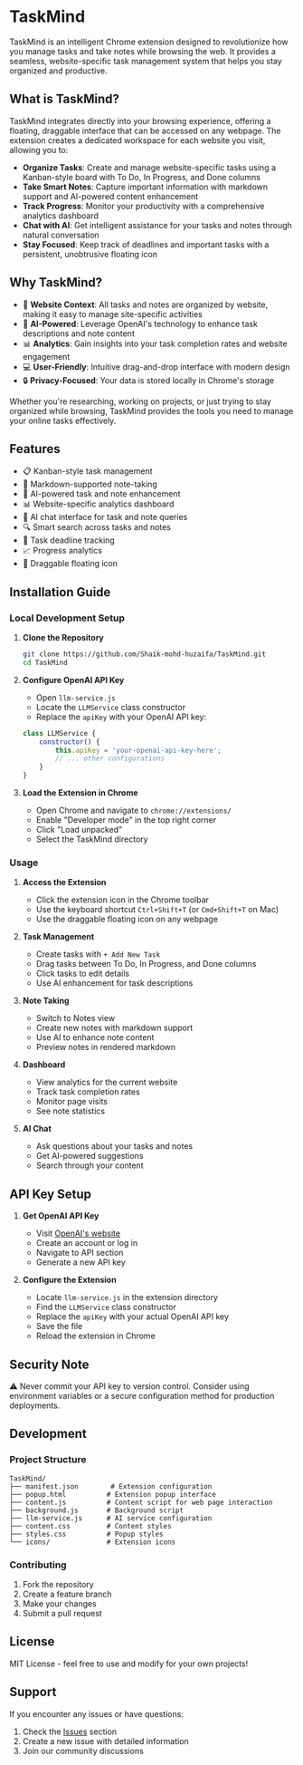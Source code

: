 # TaskMind

TaskMind is an intelligent Chrome extension designed to revolutionize how you manage tasks and take notes while browsing the web. It provides a seamless, website-specific task management system that helps you stay organized and productive.

## What is TaskMind?

TaskMind integrates directly into your browsing experience, offering a floating, draggable interface that can be accessed on any webpage. The extension creates a dedicated workspace for each website you visit, allowing you to:

- **Organize Tasks**: Create and manage website-specific tasks using a Kanban-style board with To Do, In Progress, and Done columns
- **Take Smart Notes**: Capture important information with markdown support and AI-powered content enhancement
- **Track Progress**: Monitor your productivity with a comprehensive analytics dashboard
- **Chat with AI**: Get intelligent assistance for your tasks and notes through natural conversation
- **Stay Focused**: Keep track of deadlines and important tasks with a persistent, unobtrusive floating icon

## Why TaskMind?

- 🎯 **Website Context**: All tasks and notes are organized by website, making it easy to manage site-specific activities
- 🤖 **AI-Powered**: Leverage OpenAI's technology to enhance task descriptions and note content
- 📊 **Analytics**: Gain insights into your task completion rates and website engagement
- 💻 **User-Friendly**: Intuitive drag-and-drop interface with modern design
- 🔒 **Privacy-Focused**: Your data is stored locally in Chrome's storage

Whether you're researching, working on projects, or just trying to stay organized while browsing, TaskMind provides the tools you need to manage your online tasks effectively.

## Features

- 📋 Kanban-style task management
- 📝 Markdown-supported note-taking
- 🤖 AI-powered task and note enhancement
- 📊 Website-specific analytics dashboard
- 💬 AI chat interface for task and note queries
- 🔍 Smart search across tasks and notes
- 🎯 Task deadline tracking
- 📈 Progress analytics
- 🔄 Draggable floating icon

## Installation Guide

### Local Development Setup

1. **Clone the Repository**
   ```bash
   git clone https://github.com/Shaik-mohd-huzaifa/TaskMind.git
   cd TaskMind
   ```

2. **Configure OpenAI API Key**
   - Open `llm-service.js`
   - Locate the `LLMService` class constructor
   - Replace the `apiKey` with your OpenAI API key:
   ```javascript
   class LLMService {
       constructor() {
           this.apiKey = 'your-openai-api-key-here';
           // ... other configurations
       }
   }
   ```

3. **Load the Extension in Chrome**
   - Open Chrome and navigate to `chrome://extensions/`
   - Enable "Developer mode" in the top right corner
   - Click "Load unpacked"
   - Select the TaskMind directory

### Usage

1. **Access the Extension**
   - Click the extension icon in the Chrome toolbar
   - Use the keyboard shortcut `Ctrl+Shift+T` (or `Cmd+Shift+T` on Mac)
   - Use the draggable floating icon on any webpage

2. **Task Management**
   - Create tasks with `+ Add New Task`
   - Drag tasks between To Do, In Progress, and Done columns
   - Click tasks to edit details
   - Use AI enhancement for task descriptions

3. **Note Taking**
   - Switch to Notes view
   - Create new notes with markdown support
   - Use AI to enhance note content
   - Preview notes in rendered markdown

4. **Dashboard**
   - View analytics for the current website
   - Track task completion rates
   - Monitor page visits
   - See note statistics

5. **AI Chat**
   - Ask questions about your tasks and notes
   - Get AI-powered suggestions
   - Search through your content

## API Key Setup

1. **Get OpenAI API Key**
   - Visit [OpenAI's website](https://platform.openai.com/)
   - Create an account or log in
   - Navigate to API section
   - Generate a new API key

2. **Configure the Extension**
   - Locate `llm-service.js` in the extension directory
   - Find the `LLMService` class constructor
   - Replace the `apiKey` with your actual OpenAI API key
   - Save the file
   - Reload the extension in Chrome

## Security Note

⚠️ Never commit your API key to version control. Consider using environment variables or a secure configuration method for production deployments.

## Development

### Project Structure
```
TaskMind/
├── manifest.json        # Extension configuration
├── popup.html          # Extension popup interface
├── content.js          # Content script for web page interaction
├── background.js       # Background script
├── llm-service.js      # AI service configuration
├── content.css         # Content styles
├── styles.css          # Popup styles
└── icons/              # Extension icons
```

### Contributing

1. Fork the repository
2. Create a feature branch
3. Make your changes
4. Submit a pull request

## License

MIT License - feel free to use and modify for your own projects!

## Support

If you encounter any issues or have questions:
1. Check the [Issues](https://github.com/Shaik-mohd-huzaifa/TaskMind/issues) section
2. Create a new issue with detailed information
3. Join our community discussions 